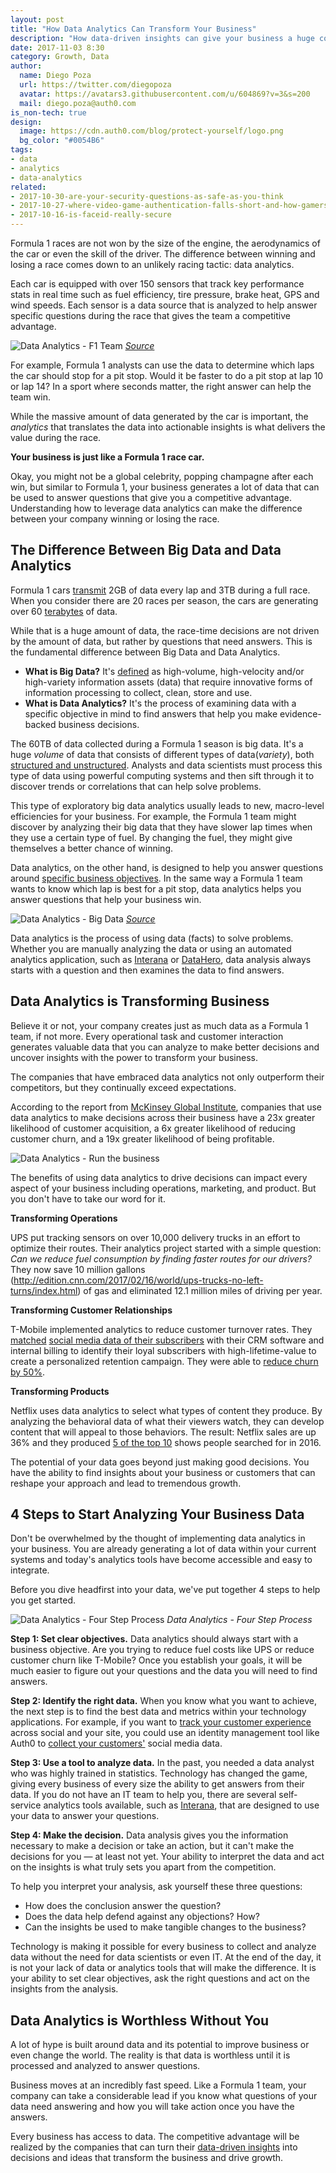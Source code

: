```yaml
---
layout: post
title: "How Data Analytics Can Transform Your Business"
description: "How data-driven insights can give your business a huge competitive advantage."
date: 2017-11-03 8:30
category: Growth, Data
author:
  name: Diego Poza
  url: https://twitter.com/diegopoza
  avatar: https://avatars3.githubusercontent.com/u/604869?v=3&s=200
  mail: diego.poza@auth0.com
is_non-tech: true
design:
  image: https://cdn.auth0.com/blog/protect-yourself/logo.png
  bg_color: "#0054B6"
tags:
- data
- analytics
- data-analytics
related:
- 2017-10-30-are-your-security-questions-as-safe-as-you-think
- 2017-10-27-where-video-game-authentication-falls-short-and-how-gamers-can-stay-safe
- 2017-10-16-is-faceid-really-secure
---
```


Formula 1 races are not won by the size of the engine, the aerodynamics of the car or even the skill of the driver. The difference between winning and losing a race comes down to an unlikely racing tactic: data analytics.

Each car is equipped with over 150 sensors that track key performance stats in real time such as fuel efficiency, tire pressure, brake heat, GPS and wind speeds. Each sensor is a data source that is analyzed to help answer specific questions during the race that gives the team a competitive advantage.

![Data Analytics - F1 Team](https://www.metasphere.co.uk/wp-content/uploads/2014/09/bmw-saub-f1-08-half-2012-11-515x364.jpg)
_[Source](https://www.metasphere.co.uk/telemetry-data-journey-f1/)_

For example, Formula 1 analysts can use the data to determine which laps the car should stop for a pit stop. Would it be faster to do a pit stop at lap 10 or lap 14? In a sport where seconds matter, the right answer can help the team win.

While the massive amount of data generated by the car is important, the *analytics* that translates the data into actionable insights is what delivers the value during the race.

**Your business is just like a Formula 1 race car.**

Okay, you might not be a global celebrity, popping champagne after each win, but similar to Formula 1, your business generates a lot of data that can be used to answer questions that give you a competitive advantage. Understanding how to leverage data analytics can make the difference between your company winning or losing the race.

## The Difference Between Big Data and Data Analytics

Formula 1 cars [transmit](https://channels.theinnovationenterprise.com/articles/f1-and-data-analytics-it-s-a-numbers-game) 2GB of data every lap and 3TB during a full race. When you consider there are 20 races per season, the cars are generating over 60 [terabytes](https://www.lifewire.com/terabytes-gigabytes-amp-petabytes-how-big-are-they-4125169) of data.

While that is a huge amount of data, the race-time decisions are not driven by the amount of data, but rather by questions that need answers. This is the fundamental difference between Big Data and Data Analytics.

* **What is Big Data?** It's [defined](https://en.wikipedia.org/wiki/Big_data) as high-volume, high-velocity and/or high-variety information assets (data) that require innovative forms of information processing to collect, clean, store and use.
* **What is Data Analytics?** It's the process of examining data with a specific objective in mind to find answers that help you make evidence-backed business decisions.

The 60TB of data collected during a Formula 1 season is big data. It's a huge *volume* of data that consists of different types of data(*variety*), both [structured and unstructured](https://brightplanet.com/2012/06/structured-vs-unstructured-data/). Analysts and data scientists must process this type of data using powerful computing systems and then sift through it to discover trends or correlations that can help solve problems.

This type of exploratory big data analytics usually leads to new, macro-level efficiencies for your business. For example, the Formula 1 team might discover by analyzing their big data that they have slower lap times when they use a certain type of fuel. By changing the fuel, they might give themselves a better chance of winning.

Data analytics, on the other hand, is designed to help you answer questions around [specific business objectives](https://auth0.com/blog/insight-execution-why-analytics-matter/). In the same way a Formula 1 team wants to know which lap is best for a pit stop, data analytics helps you answer questions that help your business win.

![Data Analytics - Big Data](https://blogs.sas.com/content/sascom/files/2014/09/how-big-data-is-changing-IT-business-collaboration.jpg)
_[Source](https://blogs.sas.com)_

Data analytics is the process of using data (facts) to solve problems. Whether you are manually analyzing the data or using an automated analytics application, such as [Interana](https://www.interana.com/) or [DataHero](https://datahero.com/resource/predictive-data-analytics/), data analysis always starts with a question and then examines the data to find answers.

## Data Analytics is Transforming Business

Believe it or not, your company creates just as much data as a Formula 1 team, if not more. Every operational task and customer interaction generates valuable data that you can analyze to make better decisions and uncover insights with the power to transform your business.

The companies that have embraced data analytics not only outperform their competitors, but they continually exceed expectations.

According to the report from [McKinsey Global Institute](https://www.mckinseyonmarketingandsales.com/sites/default/files/pdf/Datamatics.pdf), companies that use data analytics to make decisions across their business have a 23x greater likelihood of customer acquisition, a 6x greater likelihood of reducing customer churn, and a 19x greater likelihood of being profitable.

![Data Analytics - Run the business](https://cdn.auth0.com/blog/datalytics/run-the-business.png)

The benefits of using data analytics to drive decisions can impact every aspect of your business including operations, marketing, and product. But you don't have to take our word for it.

**Transforming Operations**

UPS put tracking sensors on over 10,000 delivery trucks in an effort to optimize their routes. Their analytics project started with a simple question: *Can we reduce fuel consumption by finding faster routes for our drivers?* They now save 10 million gallons (http://edition.cnn.com/2017/02/16/world/ups-trucks-no-left-turns/index.html) of gas and eliminated 12.1 million miles of driving per year.

**Transforming Customer Relationships**

T-Mobile implemented analytics to reduce customer turnover rates. They [matched](https://auth0.com/learn/powering-user-analytics-identity/) [social media data of their subscribers](https://auth0.com/learn/powering-user-analytics-identity/) with their CRM software and internal billing to identify their loyal subscribers with high-lifetime-value to create a personalized retention campaign. They were able to [reduce churn by 50%](https://datafloq.com/read/t-mobile-usa-cuts-downs-churn-rate-with-big-data/512).

**Transforming Products**

Netflix uses data analytics to select what types of content they produce. By analyzing the behavioral data of what their viewers watch, they can develop content that will appeal to those behaviors. The result: Netflix sales are up 36% and they produced [5 of the top 10](https://www.wired.com/2017/01/netflix-investing-original-shows-finally-pays-off/) shows people searched for in 2016.

The potential of your data goes beyond just making good decisions. You have the ability to find insights about your business or customers that can reshape your approach and lead to tremendous growth.

## 4 Steps to Start Analyzing Your Business Data

Don't be overwhelmed by the thought of implementing data analytics in your business. You are already generating a lot of data within your current systems and today's analytics tools have become accessible and easy to integrate.

Before you dive headfirst into your data, we've put together 4 steps to help you get started.

![Data Analytics - Four Step Process](https://cdn.auth0.com/blog/datalytics/four-step-process.png)
_Data Analytics - Four Step Process_

**Step 1: Set clear objectives.** Data analytics should always start with a business objective. Are you trying to reduce fuel costs like UPS or reduce customer churn like T-Mobile? Once you establish your goals, it will be much easier to figure out your questions and the data you will need to find answers.

**Step 2: Identify the right data.** When you know what you want to achieve, the next step is to find the best data and metrics within your technology applications. For example, if you want to [track your customer experience](https://www.zendesk.com/resources/why-companies-should-invest-in-the-customer-experience/) across social and your site, you could use an identity management tool like Auth0 to [collect your customers'](https://auth0.com/blog/360-view-of-customer-by-managing-identity/) social media data.

**Step 3: Use a tool to analyze data.** In the past, you needed a data analyst who was highly trained in statistics. Technology has changed the game, giving every business of every size the ability to get answers from their data. If you do not have an IT team to help you, there are several self-service analytics tools available, such as [Interana](https://www.interana.com/product), that are designed to use your data to answer your questions.

**Step 4: Make the decision.** Data analysis gives you the information necessary to make a decision or take an action, but it can't make the decisions for you  — at least not yet. Your ability to interpret the data and act on the insights is what truly sets you apart from the competition.

To help you interpret your analysis, ask yourself these three questions:

* How does the conclusion answer the question?
* Does the data help defend against any objections? How?
* Can the insights be used to make tangible changes to the business?

Technology is making it possible for every business to collect and analyze data without the need for data scientists or even IT. At the end of the day, it is not your lack of data or analytics tools that will make the difference. It is your ability to set clear objectives, ask the right questions and act on the insights from the analysis.

## Data Analytics is Worthless Without You

A lot of hype is built around data and its potential to improve business or even change the world. The reality is that data is worthless until it is processed and analyzed to answer questions.

Business moves at an incredibly fast speed. Like a Formula 1 team, your company can take a considerable lead if you know what questions of your data need answering and how you will take action once you have the answers.

Every business has access to data. The competitive advantage will be realized by the companies that can turn their [data-driven insights](https://auth0.com/blog/how-to-become-a-data-driven-marketer/) into decisions and ideas that transform the business and drive growth.